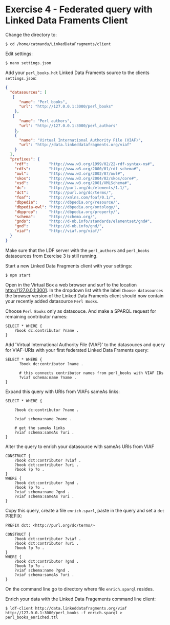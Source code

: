 # Exercise 4 - Federated query with Linked Data Framents Client

Change the directory to:

```terminal
$ cd /home/catmandu/LinkedDataFragments/client
```

Edit settings:

```terminal
$ nano settings.json
```

Add your `perl_books.hdt` Linked Data Framents source to the clients `settings.json`:

```json
{
  "datasources": [
   {
      "name": "Perl books",
      "url": "http://127.0.0.1:3000/perl_books"
    },
   {
      "name": "Perl authors",
      "url": "http://127.0.0.1:3000/perl_authors"
    },
    {
      "name": "Virtual International Authority File (VIAF)",
      "url": "http://data.linkeddatafragments.org/viaf"
    }
  ],
  "prefixes": {
    "rdf":         "http://www.w3.org/1999/02/22-rdf-syntax-ns#",
    "rdfs":        "http://www.w3.org/2000/01/rdf-schema#",
    "owl":         "http://www.w3.org/2002/07/owl#",
    "skos":        "http://www.w3.org/2004/02/skos/core#",
    "xsd":         "http://www.w3.org/2001/XMLSchema#",
    "dc":          "http://purl.org/dc/elements/1.1/",
    "dct":         "http://purl.org/dc/terms/",
    "foaf":        "http://xmlns.com/foaf/0.1/",
    "dbpedia":     "http://dbpedia.org/resource/",
    "dbpedia-owl": "http://dbpedia.org/ontology/",
    "dbpprop":     "http://dbpedia.org/property/",
    "schema":      "http://schema.org/",
    "gndo":        "http://d-nb.info/standards/elementset/gnd#",
    "gnd":         "http://d-nb.info/gnd/",
    "viaf":        "http://viaf.org/viaf/"
  }
}

```

Make sure that the LDF server with the `perl_authors` and `perl_books` datasources from Exercise 3 is still running.

Start a new Linked Data Fragments client with your settings:

```terminal
$ npm start
```

Open in the Virtual Box a web browser and surf to the location <http://127.0.0.1:3001>. In the dropdown list with the label `Choose datasources` the browser version of the Linked Data Framents client should now contain your recently added datasource `Perl Books`.

Choose `Perl Books` only as datasouce. And make a SPARQL request for remaining contributor names:

```
SELECT * WHERE {
    ?book dc:contributor ?name .
}
```

Add 'Virtual International Authority File (VIAF)' to the datasouces and query for VIAF-URIs with your first federated Linked Data Framents query:

```
SELECT * WHERE {
      ?book dc:contributor ?name .

      # this connects contributor names from perl_books with VIAF IDs
      ?viaf schema:name ?name .
}
```

Expand this query with URIs from VIAFs sameAs links:

```
SELECT * WHERE {
    
    ?book dc:contributor ?name .

    ?viaf schema:name ?name .
  
    # get the sameAs links
    ?viaf schema:sameAs ?uri .
}
```

Alter the query to enrich your datasource with sameAs URIs from VIAF

```
CONSTRUCT {
    ?book dct:contributor ?viaf .
    ?book dct:contributor ?uri .
    ?book ?p ?o .
}
WHERE {
    ?book dct:contributor ?gnd .
    ?book ?p ?o .
    ?viaf schema:name ?gnd .
    ?viaf schema:sameAs ?uri .
}
```

Copy this query, create a file `enrich.sparl`, paste in the query and set a `dct` PREFIX:

```
PREFIX dct: <http://purl.org/dc/terms/>

CONSTRUCT {
    ?book dct:contributor ?viaf .
    ?book dct:contributor ?uri .
    ?book ?p ?o .
}
WHERE {
    ?book dct:contributor ?gnd .
    ?book ?p ?o .
    ?viaf schema:name ?gnd .
    ?viaf schema:sameAs ?uri .
}
```

On the command line go to directory where file `enrich.sparql` resides.

Enrich your data with the Linked Data Fragements command line client:

```terminal
$ ldf-client http://data.linkeddatafragments.org/viaf http://127.0.0.1:3000/perl_books -f enrich.sparql > perl_books_enriched.ttl
``` 